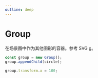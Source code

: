 ```yaml
---
outline: deep
---
```


# Group

在场景图中作为其他图形的容器。参考 SVG [g]。

```ts
const group = new Group();
group.appendChild(circle);

group.transform.x = 100;
```

[g]: https://developer.mozilla.org/en-US/docs/Web/SVG/Element/g
